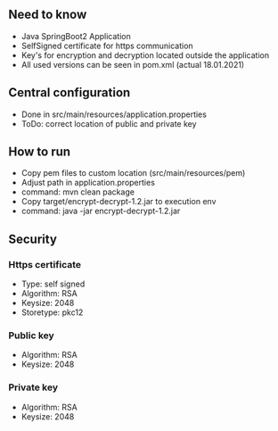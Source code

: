 ## Need to know
- Java SpringBoot2 Application
- SelfSigned certificate for https communication
- Key's for encryption and decryption located outside the application
- All used versions can be seen in pom.xml (actual 18.01.2021)

## Central configuration
- Done in src/main/resources/application.properties
- ToDo: correct location of public and private key

## How to run
- Copy pem files to custom location (src/main/resources/pem)
- Adjust path in application.properties
- command: mvn clean package
- Copy target/encrypt-decrypt-1.2.jar to execution env
- command: java -jar encrypt-decrypt-1.2.jar

## Security
### Https certificate
- Type: self signed
- Algorithm: RSA
- Keysize: 2048
- Storetype: pkc12

### Public key
- Algorithm: RSA
- Keysize: 2048

### Private key
- Algorithm: RSA
- Keysize: 2048